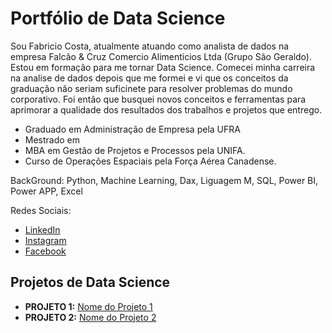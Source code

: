 # Portfólio de Data Science

Sou Fabricio Costa, atualmente atuando como analista de dados na empresa Falcão & Cruz Comercio Alimenticios Ltda (Grupo São Geraldo). Estou em formação para me tornar Data Science.
Comecei minha carreira na analise de dados depois que me formei e vi que os conceitos da graduação não seriam suficinete para resolver problemas do mundo corporativo. Foi então que busquei novos conceitos e ferramentas para aprimorar a qualidade dos resultados dos trabalhos e projetos que entrego.

* Graduado em Administração de Empresa pela UFRA
* Mestrado em 
* MBA em Gestão de Projetos e Processos pela UNIFA.
* Curso de Operações Espaciais pela Força Aérea Canadense.

BackGround: Python, Machine Learning, Dax, Liguagem M, SQL, Power BI, Power APP, Excel

Redes Sociais:

* [LinkedIn](https://bit.ly/LinkedinFabricioCosta)
* [Instagram](https://bit.ly/InstagramFabricioCosta)
* [Facebook](https://bit.ly/FacebookFabricioCosta)

## Projetos de Data Science

* **PROJETO 1:** [Nome do Projeto 1](https://github.com/carlosfab/)
* **PROJETO 2:**  [Nome do Projeto 2](https://github.com/carlosfab/)

